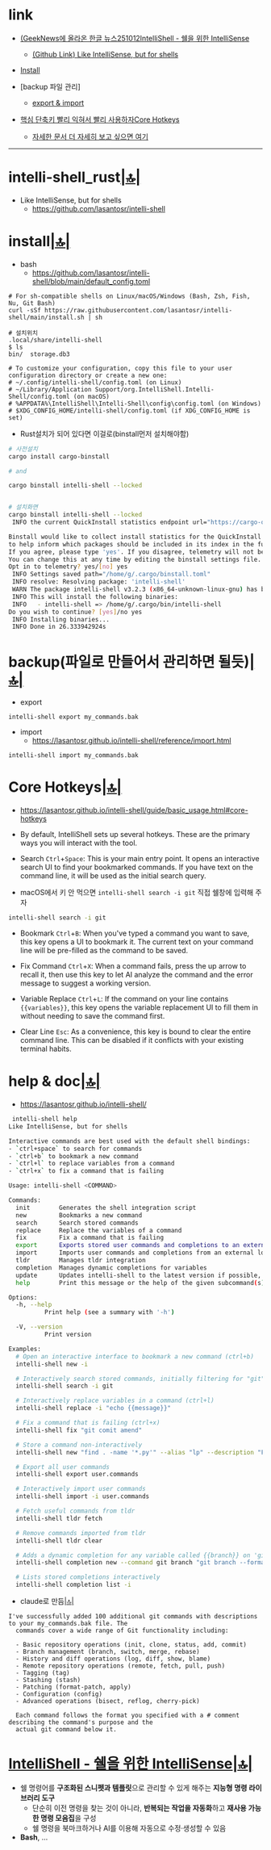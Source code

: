 # link

- [(GeekNews에 올라온 한글 뉴스251012IntelliShell - 쉘을 위한 IntelliSense](#intellishell---쉘을-위한-intellisense)
  - [(Github Link) Like IntelliSense, but for shells](#intelli-shell_rust)
- [Install](#install)
- [backup 파일 관리]
  - [export & import](#backup파일로-만들어서-관리하면-될듯)

- [핵심 단축키 빨리 익혀서 빨리 사용하자Core Hotkeys](#core-hotkeys)
  - [자세한 문서 더 자세히 보고 싶으면 여기](#help--doc)


<hr />

# intelli-shell_rust[|🔝|](#link)
- Like IntelliSense, but for shells 
  - https://github.com/lasantosr/intelli-shell

# install[|🔝|](#link)

- bash
  - https://github.com/lasantosr/intelli-shell/blob/main/default_config.toml

```
# For sh-compatible shells on Linux/macOS/Windows (Bash, Zsh, Fish, Nu, Git Bash)
curl -sSf https://raw.githubusercontent.com/lasantosr/intelli-shell/main/install.sh | sh  

# 설치위치
.local/share/intelli-shell 
$ ls
bin/  storage.db3

# To customize your configuration, copy this file to your user configuration directory or create a new one:
# ~/.config/intelli-shell/config.toml (on Linux)
# ~/Library/Application Support/org.IntelliShell.Intelli-Shell/config.toml (on macOS)
# %APPDATA%\IntelliShell\Intelli-Shell\config\config.toml (on Windows)
# $XDG_CONFIG_HOME/intelli-shell/config.toml (if XDG_CONFIG_HOME is set)

```

- Rust설치가 되어 있다면 이걸로(binstall먼저 설치해야함)


```bash
# 사전설치
cargo install cargo-binstall

# and

cargo binstall intelli-shell --locked


# 설치화면
cargo binstall intelli-shell --locked
 INFO the current QuickInstall statistics endpoint url="https://cargo-quickinstall-stats-server.fly.dev/record-install"

Binstall would like to collect install statistics for the QuickInstall project
to help inform which packages should be included in its index in the future.
If you agree, please type 'yes'. If you disagree, telemetry will not be sent.
You can change this at any time by editing the binstall settings file.
Opt in to telemetry? yes/[no] yes
 INFO Settings saved path="/home/g/.cargo/binstall.toml"
 INFO resolve: Resolving package: 'intelli-shell'
 WARN The package intelli-shell v3.2.3 (x86_64-unknown-linux-gnu) has been downloaded from github.com
 INFO This will install the following binaries:
 INFO   - intelli-shell => /home/g/.cargo/bin/intelli-shell
Do you wish to continue? [yes]/no yes
 INFO Installing binaries...
 INFO Done in 26.333942924s

```

# backup(파일로 만들어서 관리하면 될듯)[|🔝|](#link) 

- export
```
intelli-shell export my_commands.bak
```

- import
  - https://lasantosr.github.io/intelli-shell/reference/import.html
```
intelli-shell import my_commands.bak
```

# Core Hotkeys[|🔝|](#link)
- https://lasantosr.github.io/intelli-shell/guide/basic_usage.html#core-hotkeys
- By default, IntelliShell sets up several hotkeys. These are the primary ways you will interact with the tool.

- Search `Ctrl`+`Space`: This is your main entry point. It opens an interactive search UI to find your bookmarked commands. If you have text on the command line, it will be used as the initial search query.

- macOS에서 키 안 먹으면 `intelli-shell search -i git` 직접 쉘창에 입력해 주자 
```bash
intelli-shell search -i git
```

- Bookmark `Ctrl`+`B`: When you've typed a command you want to save, this key opens a UI to bookmark it. The current text on your command line will be pre-filled as the command to be saved.

- Fix Command `Ctrl`+`X`: When a command fails, press the up arrow to recall it, then use this key to let AI analyze the command and the error message to suggest a working version.

- Variable Replace `Ctrl`+`L`: If the command on your line contains `{{variables}}`, this key opens the variable replacement UI to fill them in without needing to save the command first.

- Clear Line `Esc`: As a convenience, this key is bound to clear the entire command line. This can be disabled if it conflicts with your existing terminal habits.
 
# help & doc[|🔝|](#link)
- https://lasantosr.github.io/intelli-shell/

```bash
 intelli-shell help
Like IntelliSense, but for shells

Interactive commands are best used with the default shell bindings:
- `ctrl+space` to search for commands
- `ctrl+b` to bookmark a new command
- `ctrl+l` to replace variables from a command
- `ctrl+x` to fix a command that is failing

Usage: intelli-shell <COMMAND>

Commands:
  init        Generates the shell integration script
  new         Bookmarks a new command
  search      Search stored commands
  replace     Replace the variables of a command
  fix         Fix a command that is failing
  export      Exports stored user commands and completions to an external location
  import      Imports user commands and completions from an external location
  tldr        Manages tldr integration
  completion  Manages dynamic completions for variables
  update      Updates intelli-shell to the latest version if possible, or shows update instructions
  help        Print this message or the help of the given subcommand(s)

Options:
  -h, --help
          Print help (see a summary with '-h')

  -V, --version
          Print version

Examples:
  # Open an interactive interface to bookmark a new command (ctrl+b)
  intelli-shell new -i

  # Interactively search stored commands, initially filtering for "git" (ctrl+space)
  intelli-shell search -i git

  # Interactively replace variables in a command (ctrl+l)
  intelli-shell replace -i "echo {{message}}"

  # Fix a command that is failing (ctrl+x)
  intelli-shell fix "git comit amend"

  # Store a command non-interactively
  intelli-shell new "find . -name '*.py'" --alias "lp" --description "Find Python files" 

  # Export all user commands
  intelli-shell export user.commands

  # Interactively import user commands
  intelli-shell import -i user.commands

  # Fetch useful commands from tldr
  intelli-shell tldr fetch

  # Remove commands imported from tldr
  intelli-shell tldr clear

  # Adds a dynamic completion for any variable called {{branch}} on 'git' commands
  intelli-shell completion new --command git branch "git branch --format='%(refname:short)'"

  # Lists stored completions interactively
  intelli-shell completion list -i

```

- claude로 만듬[|🔝|](#link)

```
I've successfully added 100 additional git commands with descriptions to your my_commands.bak file. The
  commands cover a wide range of Git functionality including:

  - Basic repository operations (init, clone, status, add, commit)
  - Branch management (branch, switch, merge, rebase)
  - History and diff operations (log, diff, show, blame)
  - Remote repository operations (remote, fetch, pull, push)
  - Tagging (tag)
  - Stashing (stash)
  - Patching (format-patch, apply)
  - Configuration (config)
  - Advanced operations (bisect, reflog, cherry-pick)

  Each command follows the format you specified with a # comment describing the command's purpose and the
  actual git command below it.
```

# **[IntelliShell - 쉘을 위한 IntelliSense](<https://news.hada.io/topic?id=23553&utm_source=discord&utm_medium=bot&utm_campaign=1480>)**[|🔝|](#link)
- 쉘 명령어를 **구조화된 스니펫과 템플릿**으로 관리할 수 있게 해주는 **지능형 명령 라이브러리 도구**  
  - 단순히 이전 명령을 찾는 것이 아니라, **반복되는 작업을 자동화**하고 **재사용 가능한 명령 모음집**을 구성  
  - 쉘 명령을 북마크하거나 AI를 이용해 자동으로 수정·생성할 수 있음  
- **Bash**, …
